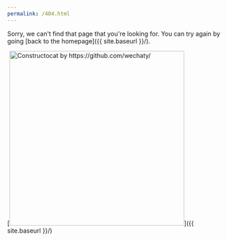```yaml
---
permalink: /404.html
---
```


<script>

  // location.href = url;

</script>

Sorry, we can't find that page that you're looking for. You can try again by going [back to the homepage]({{ site.baseurl }}/).

[<img src="https://raw.githubusercontent.com/barryclark/jekyll-now/master/images/404.jpg" alt="Constructocat by https://github.com/wechaty/" style="width: 400px;"/>]({{ site.baseurl }}/)

